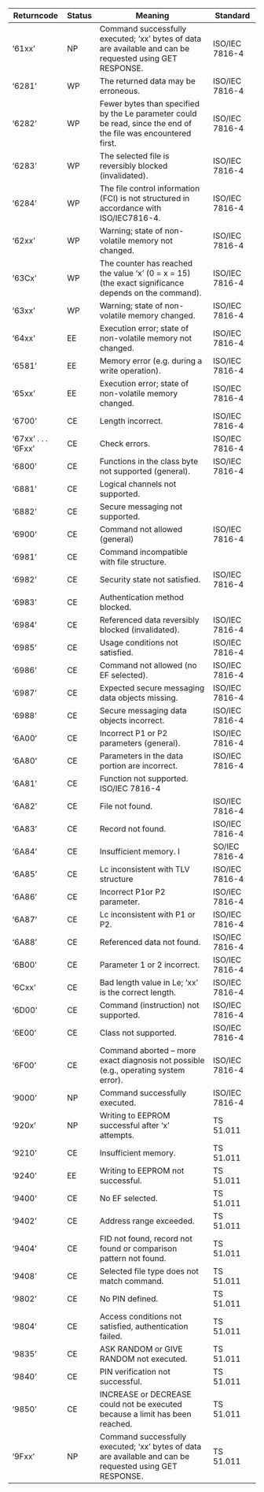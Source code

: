 | Returncode |	Status | Meaning	| Standard|
----|----|----|---|
‘61xx’|	NP	| Command successfully executed; ‘xx’ bytes of data are available and can be requested using GET RESPONSE.	|ISO/IEC 7816-4
‘6281’|	WP	| The returned data may be erroneous.	|ISO/IEC 7816-4
‘6282’	|WP	 |Fewer bytes than specified by the Le parameter could be read, since the end of the file was encountered first.	|ISO/IEC 7816-4
‘6283’	|WP|	The selected file is reversibly blocked (invalidated).	|ISO/IEC 7816-4
‘6284’|	WP|	The file control information (FCI) is not structured in accordance with ISO/IEC7816-4.	|ISO/IEC 7816-4
‘62xx’|	WP|	Warning; state of non-volatile memory not changed.|	ISO/IEC 7816-4
‘63Cx’	|WP |	The counter has reached the value ‘x’ (0 = x = 15) (the exact significance depends on the command).	| ISO/IEC 7816-4
|‘63xx’	|WP|	Warning; state of non-volatile memory changed.|ISO/IEC 7816-4
|‘64xx’|	EE	|Execution error; state of non-volatile memory not changed.	|ISO/IEC 7816-4
|‘6581’	|EE	|Memory error (e.g. during a write operation).	|ISO/IEC 7816-4
|‘65xx’|	EE|	Execution error; state of non-volatile memory changed.	|ISO/IEC 7816-4
|‘6700’	|CE	 |Length incorrect.|	ISO/IEC 7816-4
|‘67xx’ . . . ‘6Fxx’|	CE	|Check errors.	|ISO/IEC 7816-4
|‘6800’	|CE	|Functions in the class byte not supported (general).	|ISO/IEC 7816-4
|‘6881’	|CE|	Logical channels not supported.|	|ISO/IEC 7816-4
|‘6882’	|CE	|Secure messaging not supported.|	|ISO/IEC 7816-4
|‘6900’	|CE|	Command not allowed (general)	|ISO/IEC 7816-4|
|‘6981’	|CE|	Command incompatible with file structure.|	|ISO/IEC 7816-4
|‘6982’	|CE	|Security state not satisfied.	|ISO/IEC 7816-4|
|‘6983’	|CE	|Authentication method blocked.|	|ISO/IEC 7816-4
‘6984’	|CE	|Referenced data reversibly blocked (invalidated).|	ISO/IEC 7816-4
|‘6985’	|CE|	Usage conditions not satisfied.|	ISO/IEC 7816-4
|‘6986’	|CE|	Command not allowed (no EF selected).|	ISO/IEC 7816-4
‘6987’	|CE|	Expected secure messaging data objects missing.	|ISO/IEC 7816-4
‘6988’	|CE	|Secure messaging data objects incorrect.	|ISO/IEC 7816-4
‘6A00’|	CE|	Incorrect P1 or P2 parameters (general).	|ISO/IEC 7816-4
‘6A80’|	CE|	Parameters in the data portion are incorrect.	|ISO/IEC 7816-4
‘6A81’|	CE	|Function not supported.	ISO/IEC 7816-4
‘6A82’|	CE	|File not found.	|ISO/IEC 7816-4
‘6A83’|	CE|	Record not found.	|ISO/IEC 7816-4
‘6A84’	|CE|	Insufficient memory.	I|SO/IEC 7816-4
‘6A85’	|CE|	Lc inconsistent with TLV structure	|ISO/IEC 7816-4
‘6A86’|	CE|	Incorrect P1or P2 parameter.	|ISO/IEC 7816-4
‘6A87’	|CE|	Lc inconsistent with P1 or P2.	|ISO/IEC 7816-4
‘6A88’	|CE|	Referenced data not found.	|ISO/IEC 7816-4
‘6B00’|	CE|	Parameter 1 or 2 incorrect.	|ISO/IEC 7816-4
‘6Cxx’	|CE|	Bad length value in Le; ‘xx’ is the correct length.	|ISO/IEC 7816-4
‘6D00’	|CE|	Command (instruction) not supported.	|ISO/IEC 7816-4
‘6E00’	|CE|	Class not supported.	|ISO/IEC 7816-4
‘6F00’|	CE|	Command aborted – more exact diagnosis not possible (e.g., operating system error).	|ISO/IEC 7816-4
‘9000’	|NP|	Command successfully executed.	|ISO/IEC 7816-4
‘920x’	|NP|	Writing to EEPROM successful after ‘x’ attempts.	|TS 51.011
‘9210’	|CE|	Insufficient memory.	|TS 51.011
‘9240’|	EE|	Writing to EEPROM not successful.	|TS 51.011
‘9400’	|CE	|No EF selected.	|TS 51.011
‘9402’	|CE	|Address range exceeded.	|TS 51.011
‘9404’|	CE|	FID not found, record not found or comparison pattern not found.	|TS 51.011
‘9408’|CE|Selected file type does not match command.	|TS 51.011
‘9802’	|CE|	No PIN defined.	|TS 51.011
‘9804’|	CE|	Access conditions not satisfied, authentication failed.	|TS 51.011
‘9835’	|CE	|ASK RANDOM or GIVE RANDOM not executed.	|TS 51.011
‘9840’	|CE	|PIN verification not successful.	|TS 51.011
‘9850’|	CE	|INCREASE or DECREASE could not be executed because a limit has been reached.|TS 51.011
‘9Fxx’|	NP|	Command successfully executed; ‘xx’ bytes of data are available and can be requested using GET RESPONSE.	|TS 51.011
